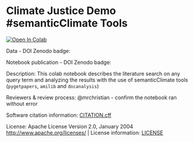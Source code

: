 # Climate Justice Demo #semanticClimate Tools

<a href="https://colab.research.google.com/github/semanticClimate/climate-justice-lit-review/blob/main/climate_justice_lit_review.ipynb" target="_parent"><img src="https://colab.research.google.com/assets/colab-badge.svg" alt="Open In Colab"/></a>

Data - DOI Zenodo badge: 

Notebook publication - DOI Zenodo badge: 

Description: This colab notebook describes the literature search on any query term and analyzing the results with the use of semanticClimate tools (`pygetpapers`, `amilib` and `docanalysis`)

Reviewers & review process: @mrchristian - confirm the notebook ran without error

Software citation information: [CITATION.cff](CITATION.cff)

License: Apache License Version 2.0, January 2004 http://www.apache.org/licenses/ | License information: [LICENSE](LICENSE)
